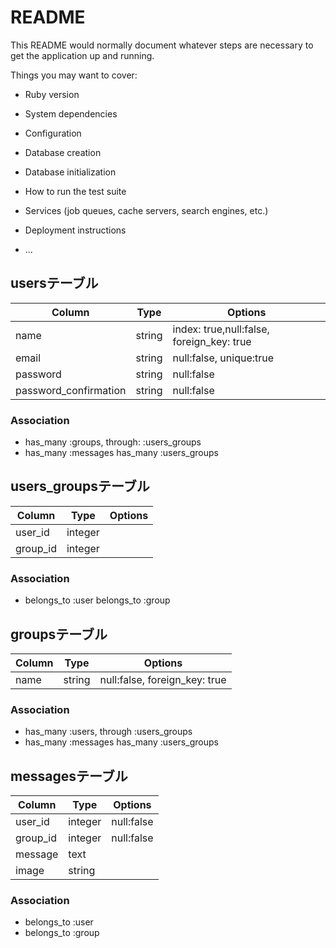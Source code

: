 # README

This README would normally document whatever steps are necessary to get the
application up and running.

Things you may want to cover:

* Ruby version

* System dependencies

* Configuration

* Database creation

* Database initialization

* How to run the test suite

* Services (job queues, cache servers, search engines, etc.)

* Deployment instructions

* ...
## usersテーブル
|Column                 |Type        |Options                                  |
|-----------------------|------------|-----------------------------------------|
|name                   |string      |index: true,null:false, foreign_key: true|
|email                  |string      |null:false, unique:true                  |
|password               |string      |null:false                               |
|password_confirmation  |string      |null:false                               |

### Association
- has_many :groups, through: :users_groups
- has_many :messages
  has_many :users_groups


## users_groupsテーブル
|Column    |Type      |Options                      |
|----------|----------|-----------------------------|
|user_id   |integer   |                             |
|group_id  |integer   |                             |

### Association
- belongs_to :user
  belongs_to :group

## groupsテーブル
|Column    |Type      |Options                      |
|----------|----------|-----------------------------|
|name      |string    |null:false, foreign_key: true|

### Association
- has_many :users, through :users_groups
- has_many :messages
  has_many :users_groups

## messagesテーブル
|Column    |Type      |Options                      |
|----------|----------|-----------------------------|
|user_id   |integer   |null:false                   |
|group_id  |integer   |null:false                   |
|message   |text      |                             |
|image     |string    |                             |

### Association
- belongs_to :user
- belongs_to :group
